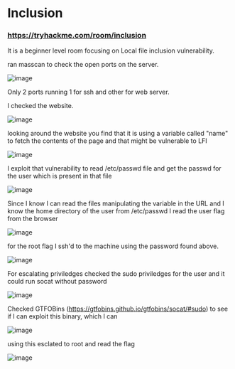 # Inclusion 
### https://tryhackme.com/room/inclusion


It is a beginner level room focusing on Local file inclusion vulnerability.

ran masscan to check the open ports on the server.

![image](https://user-images.githubusercontent.com/45536407/123497053-68fe4780-d5f9-11eb-8d66-ce7a4eda433a.png)

Only 2 ports running 1 for ssh and other for web server.

I checked the website.

![image](https://user-images.githubusercontent.com/45536407/123497082-87644300-d5f9-11eb-9224-87044544bc4a.png)

looking around the website you find that it is using a variable called "name" to fetch the contents of the page and that might be vulnerable to LFI

![image](https://user-images.githubusercontent.com/45536407/123497127-c85c5780-d5f9-11eb-9e73-55d889d3c837.png)

I exploit that vulnerability to read /etc/passwd file and get the passwd for the user which is present in that file

![image](https://user-images.githubusercontent.com/45536407/123497166-fc377d00-d5f9-11eb-87bc-38acce391a0c.png)

Since I know I can read the files manipulating the variable in the URL and I know the home directory of the user from /etc/passwd I read the user flag from the browser

![image](https://user-images.githubusercontent.com/45536407/123497210-3bfe6480-d5fa-11eb-8dd8-d36ccd02ee41.png)

for the root flag I ssh'd to the machine using the password found above.

![image](https://user-images.githubusercontent.com/45536407/123497255-6bad6c80-d5fa-11eb-8cb2-3e141e2e25c9.png)


For escalating priviledges checked the sudo priviledges for the user and it could run socat without password

![image](https://user-images.githubusercontent.com/45536407/123497287-9e576500-d5fa-11eb-944d-99a23fe0b957.png)

Checked GTFOBins (https://gtfobins.github.io/gtfobins/socat/#sudo) to see if I can exploit this binary, which I can

![image](https://user-images.githubusercontent.com/45536407/123497333-f4c4a380-d5fa-11eb-9bd3-717e1dda7b0f.png)


using this esclated to root and read the flag

![image](https://user-images.githubusercontent.com/45536407/123497376-2f2e4080-d5fb-11eb-9024-538d36cd57d3.png)


